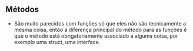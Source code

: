 ## Métodos
* São muito parecidos com funções só que eles não são tecnicamente a mesma coisa, então a diferença principal do método para as
funções é que o método está obrigatoriamente associado a alguma coisa, por exemplo uma struct, uma interface.
